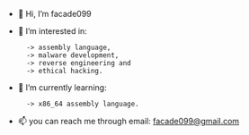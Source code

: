 - 👋 Hi, I’m facade099
- 👀 I’m interested in:	
			
		-> assembly language,
		-> malware development, 
		-> reverse engineering and 
		-> ethical hacking.
- 🌱 I’m currently learning: 
		
		-> x86_64 assembly language.
- 📫 you can reach me through email: facade099@gmail.com

<!---
facade099/facade099 is a ✨ special ✨ repository because its `README.md` (this file) appears on your GitHub profile.
You can click the Preview link to take a look at your changes.
--->
